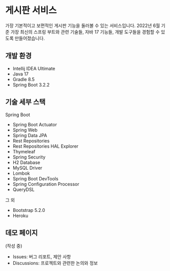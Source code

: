 # 게시판 서비스

가장 기본적이고 보편적인 게시판 기능을 둘러볼 수 있는 서비스입니다. 2022년 6월 기준 가장 최신의 스프링 부트와 관련 기술들, 자바 17 기능들, 개발 도구들을 경험할 수 있도록 만들어졌습니다.

## 개발 환경

* Intellij IDEA Ultimate
* Java 17
* Gradle 8.5
* Spring Boot 3.2.2

## 기술 세부 스택

Spring Boot

* Spring Boot Actuator
* Spring Web
* Spring Data JPA
* Rest Repositories
* Rest Repositories HAL Explorer
* Thymeleaf
* Spring Security
* H2 Database
* MySQL Driver
* Lombok
* Spring Boot DevTools
* Spring Configuration Processor
* QueryDSL

그 외

* Bootstrap 5.2.0
* Heroku

## 데모 페이지

(작성 중)

* Issues: 버그 리포트, 제안 사항
* Discussions: 프로젝트와 관련한 논의와 정보
